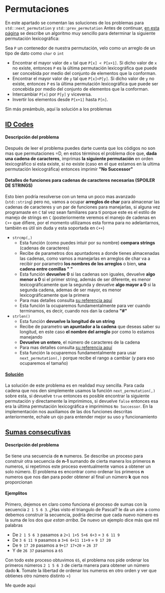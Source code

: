 # Permutaciones
En este apartado se comentan las soluciones de los problemas para `std::next_permutation` y `std::prev_permutation`
Antes de continuar, [en esta página](https://juanitobanca.com/2017/03/07/draft-permutaciones-lexicograficas/#:~:text=En%20el%20campo%20de%20las,dispuestos%20es%20un%20factor%20clave.) se describe un algoritmo muy sencillo para determinar la siguiente permutación lexicográfica:

Sea `P` un contenedor de nuestra permutación, velo como un arreglo de un tipo de dato como `char` o `int`

+ Encontrar el mayor valor de `x` tal que `P[x] < P[x+1]`. Si dicho valor de `x` no existe, entonces `P` es la última permutación lexicográfica que puede ser concebida por medio del conjunto de elementos que la conforman.
+ Encontrar el mayor valor de `y` tal que `P[x]<P[y]`. Si dicho valor de `y` no existe, entonces `P` es la última permutación lexicográfica que puede ser concebida por medio del conjunto de elementos que la conforman.
+ Intercambiar `P[x]` por `P[y]` y viceversa.
+ Invertir los elementos desde `P[x+1]` hasta `P[n]`.

Sin más preámbulo, aquí la solución a los problemas

## [ID Codes](https://onlinejudge.org/index.php?option=com_onlinejudge&Itemid=8&category=625&page=show_problem&problem=82)
#### Descripción del problema
Después de leer el problema puedes darte cuenta que los códigos no son mas que permutaciones =D, en estos términos el problema dice que, **dada una cadena de caracteres**, imprimas **la siguiente permutación** en orden lexicográfico si esta existe, si no existe (caso en el que estamos en la ultima permutación lexicográfica) entonces imprimir **"No Successor"**

#### Detalles de funciones para cadenas de caracteres necesarias (SPOILER DE STRINGS)
Esto bien podría resolverse con un tema un poco mas avanzado (`std::string`) pero no, vamos a ocupar **arreglos de char** para almacenar las cadenas de caracteres y un par de funciones para manejarlas, si alguna vez programaste en `C` tal vez sean familiares para ti porque este es el estilo de manejo de strings en `C` (posteriormente veremos el manejo de cadenas en `C++` que difiere, por el momento utilizamos esta forma para no adelantarnos, también es útil sin duda y esta soportada en `C++`)
+ `strcmp(,)`
	+ Esta función (como puedes intuir por su nombre) **compara strings** (cadenas de caracteres)
	+ Recibe de parametros dos apuntadores a donde tienes almacenadas las cadenas, como vamos a manejarlas en arreglos de char va a recibir por parametro **los nombres de los arreglos** o bien, **una cadena entre comillas " "**
	+ Esta función **devuelve 0** si las cadenas son iguales, devuelve **algo menor a 0** si el primer string, además de ser diferente, es menor lexicográficamente que la segunda y devuelve **algo mayor a 0** si la segunda cadena, ademas de ser mayor, es menor lexicográficamente que la primera
	+ Para mas detalles consulta [su referencia aquí](http://www.cplusplus.com/reference/cstring/strcmp/?kw=strcmp)
	+ Esta función la ocuparemos fundamentalmente para ver cuando terminamos, es decir, cuando nos dan la cadena **"#"**
+ `strlen()`
	+ Esta función **devuelve la longitud de un string**
	+ Recibe de parametro **un apuntador a la cadena** que deseas saber su longitud, en este caso **el nombre del arreglo** por como lo estamos manejando
	+ **Devuelve un entero**, el número de caracteres de la cadena
	+ Para mas detalles consulta [su referencia aquí](http://www.cplusplus.com/reference/cstring/strlen/?kw=strlen)
	+ Esta función la ocuparemos fundamentalmente para usar `next_permutation(,)` porque recibe el rango a cambiar (y para eso ocuparemos el tamaño)

#### [Solución](https://github.com/CPCESFM/Material-Apoyo-Tutoriales/blob/master/permutaciones/ID_Codes.cpp)
La solución de este problema es en realidad muy sencilla. Para cada cadena que nos den simplemente usamos la función `next_permutation(,)` sobre esta, si devuelve `true` entonces es posible encontrar la siguiente permutación y directamente la imprimimos, si devuelve `false` entonces esa era la última permutación lexicográfica e imprimimos `No Successor`. En la implementación nos auxiliamos de las dos funciones descritas anteriormente, echale un ojo para entender mejor su uso y funcionamiento

## [Sumas consecutivas](https://omegaup.com/arena/problem/sumasconsecutivas#problems)
#### Descripción del problema
Se tiene una secuencia de **n** numeros. Se describe un proceso para construir otra secuencia de **n-1** sumando de cierta manera los primeros **n** numeros, si repetimos este proceso eventualmente vamos a obtener un solo número. El problema es encontrar como ordenar los primeros **n** numeros que nos dan para poder obtener al final un número **k** que nos proporcionan

#### Ejemplitos
Primero, dejemos en claro como funciona el proceso de sumas con la secuencia `2 1 5 6 3`. ¿Has visto el triangulo de Pascal? le da un aire a como debemos construir la secuencia, podría decirse que cada nuevo número es la suma de los dos _que estan arriba_. De nuevo un ejemplo dice más que mil palabras

+ De `2 1 5 6 3` pasamos a `2+1 1+5 5+6 6+3` = `3 6 11 9`
+ De `3 6 11 9` pasamos a `3+6 6+11 11+9` = `9 17 20`
+ De `9 17 20` pasamos a `9+17 17+20` = `26 37`
+ Y de `26 37` pasamos a `65`

Con todo este proceso obtuvimos `65`, el problema nos pide ordenar los primeros números `2 1 5 6 3` de cierta manera para obtener un número dado **k**. Tomate la libertad de ordenar los numeros en otro orden y ver que obtienes otro número distinto =)

Me quede aqui
